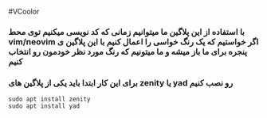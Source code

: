 #VCoolor

### با استفاده از این پلاگین ما میتوانیم زمانی که کد نویسی میکنیم توی محط vim/neovim اگر خواستیم که یک رنگ خواسی را اعمال کنیم با این پلاگین ی پنجره برای ما باز میشه و ما میتونیم که رنگ مورد نظر خودمون رو انتخاب کنیم

### برای این کار ابتدا باید یکی از پلاگین های zenity یا yad رو نصب کنیم

```
sudo apt install zenity
sudo apt install yad
```
